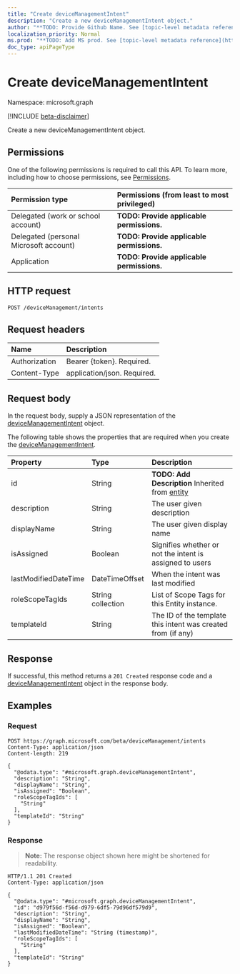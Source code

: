 ```yaml
---
title: "Create deviceManagementIntent"
description: "Create a new deviceManagementIntent object."
author: "**TODO: Provide Github Name. See [topic-level metadata reference](https://msgo.azurewebsites.net/add/document/guidelines/metadata.html#topic-level-metadata)**"
localization_priority: Normal
ms.prod: "**TODO: Add MS prod. See [topic-level metadata reference](https://msgo.azurewebsites.net/add/document/guidelines/metadata.html#topic-level-metadata)**"
doc_type: apiPageType
---
```


# Create deviceManagementIntent
Namespace: microsoft.graph

[!INCLUDE [beta-disclaimer](../../includes/beta-disclaimer.md)]

Create a new deviceManagementIntent object.

## Permissions
One of the following permissions is required to call this API. To learn more, including how to choose permissions, see [Permissions](/graph/permissions-reference).

|Permission type|Permissions (from least to most privileged)|
|:---|:---|
|Delegated (work or school account)|**TODO: Provide applicable permissions.**|
|Delegated (personal Microsoft account)|**TODO: Provide applicable permissions.**|
|Application|**TODO: Provide applicable permissions.**|

## HTTP request

<!-- {
  "blockType": "ignored"
}
-->
``` http
POST /deviceManagement/intents
```

## Request headers
|Name|Description|
|:---|:---|
|Authorization|Bearer {token}. Required.|
|Content-Type|application/json. Required.|

## Request body
In the request body, supply a JSON representation of the [deviceManagementIntent](../resources/devicemanagementintent.md) object.

The following table shows the properties that are required when you create the [deviceManagementIntent](../resources/devicemanagementintent.md).

|Property|Type|Description|
|:---|:---|:---|
|id|String|**TODO: Add Description** Inherited from [entity](../resources/entity.md)|
|description|String|The user given description|
|displayName|String|The user given display name|
|isAssigned|Boolean|Signifies whether or not the intent is assigned to users|
|lastModifiedDateTime|DateTimeOffset|When the intent was last modified|
|roleScopeTagIds|String collection|List of Scope Tags for this Entity instance.|
|templateId|String|The ID of the template this intent was created from (if any)|



## Response

If successful, this method returns a `201 Created` response code and a [deviceManagementIntent](../resources/devicemanagementintent.md) object in the response body.

## Examples

### Request
<!-- {
  "blockType": "request",
  "name": "create_devicemanagementintent_from_"
}
-->
``` http
POST https://graph.microsoft.com/beta/deviceManagement/intents
Content-Type: application/json
Content-length: 219

{
  "@odata.type": "#microsoft.graph.deviceManagementIntent",
  "description": "String",
  "displayName": "String",
  "isAssigned": "Boolean",
  "roleScopeTagIds": [
    "String"
  ],
  "templateId": "String"
}
```


### Response
>**Note:** The response object shown here might be shortened for readability.
<!-- {
  "blockType": "response",
  "truncated": true,
  "@odata.type": "microsoft.graph.deviceManagementIntent"
}
-->
``` http
HTTP/1.1 201 Created
Content-Type: application/json

{
  "@odata.type": "#microsoft.graph.deviceManagementIntent",
  "id": "d979f56d-f56d-d979-6df5-79d96df579d9",
  "description": "String",
  "displayName": "String",
  "isAssigned": "Boolean",
  "lastModifiedDateTime": "String (timestamp)",
  "roleScopeTagIds": [
    "String"
  ],
  "templateId": "String"
}
```

